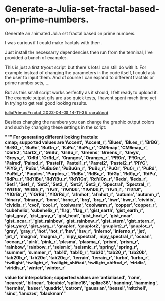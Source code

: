 # Generate-a-Julia-set-fractal-based-on-prime-numbers.
Generate an animated Julia set fractal based on prime numbers.

I was curious if I could make fractals with them.

Just install the necessarry dependencies then run from the terminal, I've provided a bunch of examples.

This is just a first tryout script, but there's lots I can still do with it.
For example instead of changing the parameters in the code itself, I could ask the user to input them.
And of course I can expand to different fractals or prime number sets, ...

But as this small script works perfectly as it should, I felt ready to upload it.  The example output gifs are also quick tests, I havent spent much time yet in trying to get real good looking results.

[juliaPrimesFractal_2023-04-09_14-11-35-scrubbed](https://user-images.githubusercontent.com/113304088/230774239-62821bed-6652-423d-a2be-1c7e86595aab.gif)

Besides changing the numbers you can change the graphic output colors and such by changing these settings in the script:

**""" For generating different looking fractals:  
cmap; supported values are 'Accent', 'Accent_r', 'Blues', 'Blues_r', 'BrBG', 'BrBG_r', 
'BuGn', 'BuGn_r', 'BuPu', 'BuPu_r', 'CMRmap', 'CMRmap_r', 'Dark2', 'Dark2_r', 'GnBu', 
'GnBu_r', 'Greens', 'Greens_r', 'Greys', 'Greys_r', 'OrRd', 'OrRd_r', 'Oranges', 
'Oranges_r', 'PRGn', 'PRGn_r', 'Paired', 'Paired_r', 'Pastel1', 'Pastel1_r', 
'Pastel2', 'Pastel2_r', 'PiYG', 'PiYG_r', 'PuBu', 'PuBuGn', 'PuBuGn_r', 
'PuBu_r', 'PuOr', 'PuOr_r', 'PuRd', 'PuRd_r', 'Purples', 'Purples_r', 
'RdBu', 'RdBu_r', 'RdGy', 'RdGy_r', 'RdPu', 'RdPu_r', 'RdYlBu', 'RdYlBu_r',
'RdYlGn', 'RdYlGn_r', 'Reds', 'Reds_r', 'Set1', 'Set1_r', 'Set2', 'Set2_r',
'Set3', 'Set3_r', 'Spectral', 'Spectral_r', 'Wistia', 'Wistia_r', 'YlGn',
'YlGnBu', 'YlGnBu_r', 'YlGn_r', 'YlOrBr', 'YlOrBr_r', 'YlOrRd', 'YlOrRd_r', 
'afmhot', 'afmhot_r', 'autumn', 'autumn_r', 'binary', 'binary_r', 'bone', 
'bone_r', 'brg', 'brg_r', 'bwr', 'bwr_r', 'cividis', 'cividis_r', 'cool',
'cool_r', 'coolwarm', 'coolwarm_r', 'copper', 'copper_r', 'cubehelix', 
'cubehelix_r', 'flag', 'flag_r', 'gist_earth', 'gist_earth_r',
'gist_gray', 'gist_gray_r', 'gist_heat', 'gist_heat_r', 'gist_ncar',
'gist_ncar_r', 'gist_rainbow', 'gist_rainbow_r', 'gist_stern', 
'gist_stern_r', 'gist_yarg', 'gist_yarg_r', 'gnuplot', 'gnuplot2',
'gnuplot2_r', 'gnuplot_r', 'gray', 'gray_r', 'hot', 'hot_r', 'hsv',
'hsv_r', 'inferno', 'inferno_r', 'jet', 'jet_r', 'magma', 'magma_r'
, 'nipy_spectral', 'nipy_spectral_r', 'ocean', 'ocean_r', 'pink', 
'pink_r', 'plasma', 'plasma_r', 'prism', 'prism_r', 'rainbow', 
'rainbow_r', 'seismic', 'seismic_r', 'spring', 'spring_r', 
'summer', 'summer_r', 'tab10', 'tab10_r', 'tab20', 'tab20_r', 
'tab20b', 'tab20b_r', 'tab20c', 'tab20c_r', 'terrain', 'terrain_r',
'turbo', 'turbo_r', 'twilight', 'twilight_r', 'twilight_shifted',
'twilight_shifted_r', 'viridis', 'viridis_r', 'winter', 'winter_r'**

**value for interpolation; supported values are 'antialiased', 'none', 'nearest', 
'bilinear', 'bicubic', 'spline16', 'spline36', 'hanning', 'hamming', 'hermite',
'kaiser', 'quadric', 'catrom', 'gaussian', 'bessel', 'mitchell', 'sinc', 'lanczos',
'blackman'"**

